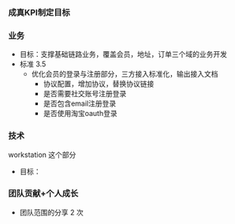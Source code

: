 ### 成真KPI制定目标

### 业务
- 目标：支撑基础链路业务，覆盖会员，地址，订单三个域的业务开发
- 标准
  3.5
  - 优化会员的登录与注册部分，三方接入标准化，输出接入文档
    - 协议配置，增加协议，替换协议链接
    - 是否需要社交账号注册登录
    - 是否包含email注册登录
    - 是否使用淘宝oauth登录


### 技术
workstation 这个部分
- 目标：

### 团队贡献+个人成长
- 团队范围的分享 2 次
